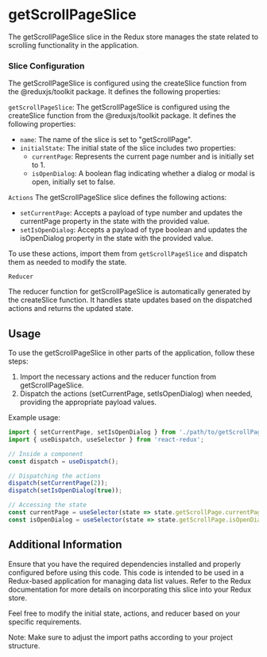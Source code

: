 # getScrollPageSlice
The getScrollPageSlice slice in the Redux store manages the state related to scrolling functionality in the application.

### Slice Configuration
The getScrollPageSlice is configured using the createSlice function from the @reduxjs/toolkit package. It defines the following properties:

```getScrollPageSlice```: The getScrollPageSlice is configured using the createSlice function from the @reduxjs/toolkit package. It defines the following properties:

- `name`: The name of the slice is set to "getScrollPage".
- `initialState`: The initial state of the slice includes two properties:
    - `currentPage`: Represents the current page number and is initially set to 1.
    - `isOpenDialog`: A boolean flag indicating whether a dialog or modal is open, initially set to false.

`Actions`
The getScrollPageSlice slice defines the following actions:

- `setCurrentPage`: Accepts a payload of type number and updates the currentPage property in the state with the provided value.
- `setIsOpenDialog`: Accepts a payload of type boolean and updates the isOpenDialog property in the state with the provided value.

To use these actions, import them from `getScrollPageSlice` and dispatch them as needed to modify the state.

``Reducer``

The reducer function for getScrollPageSlice is automatically generated by the createSlice function. It handles state updates based on the dispatched actions and returns the updated state.

## Usage
To use the getScrollPageSlice in other parts of the application, follow these steps:

1) Import the necessary actions and the reducer function from getScrollPageSlice.
2) Dispatch the actions (setCurrentPage, setIsOpenDialog) when needed, providing the appropriate payload values.

Example usage:


```jsx
import { setCurrentPage, setIsOpenDialog } from './path/to/getScrollPageSlice';
import { useDispatch, useSelector } from 'react-redux';

// Inside a component
const dispatch = useDispatch();

// Dispatching the actions
dispatch(setCurrentPage(2));
dispatch(setIsOpenDialog(true));

// Accessing the state
const currentPage = useSelector(state => state.getScrollPage.currentPage);
const isOpenDialog = useSelector(state => state.getScrollPage.isOpenDialog);


```


## Additional Information
Ensure that you have the required dependencies installed and properly configured before using this code. This code is intended to be used in a Redux-based application for managing data list values. Refer to the Redux documentation for more details on incorporating this slice into your Redux store.

Feel free to modify the initial state, actions, and reducer based on your specific requirements.

Note: Make sure to adjust the import paths according to your project structure.


